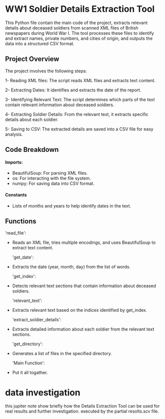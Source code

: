 # WW1 Soldier Details Extraction Tool

This Python file contain the main code of the project, extracts relevant details about deceased soldiers from scanned XML files of British newspapers during World War I. The tool processes these files to identify and extract names, private numbers, and cities of origin, and outputs the data into a structured CSV format.

## Project Overview
The project involves the following steps:

1- Reading XML files: The script reads XML files and extracts text content.

2- Extracting Dates: It identifies and extracts the date of the report.

3- Identifying Relevant Text: The script determines which parts of the text contain relevant information about deceased soldiers.

4- Extracting Soldier Details: From the relevant text, it extracts specific details about each soldier.

5- Saving to CSV: The extracted details are saved into a CSV file for easy analysis.


## Code Breakdown

#### Imports:
- BeautifulSoup: For parsing XML files.
- os: For interacting with the file system.
- numpy: For saving data into CSV format.

#### Constants
- Lists of months and years to help identify dates in the text.

## Functions

  'read_file':
- Reads an XML file, tries multiple encodings, and uses BeautifulSoup to extract text content.

  'get_date':
- Extracts the date (year, month, day) from the list of words.
  
  'get_index':
- Detects relevant text sections that contain information about deceased soldiers.
 
  'relevant_text':
- Extracts relevant text based on the indices identified by get_index.

  'extract_soldier_details':
- Extracts detailed information about each soldier from the relevant text sections.

  'get_directory':
- Generates a list of files in the specified directory.

  'Main Function':
- Put it all togather.

# data investigation

this jupiter note show briefly how the Details Extraction Tool can be used for real results and further investigation.
executed by the partial resolts.scv file.
